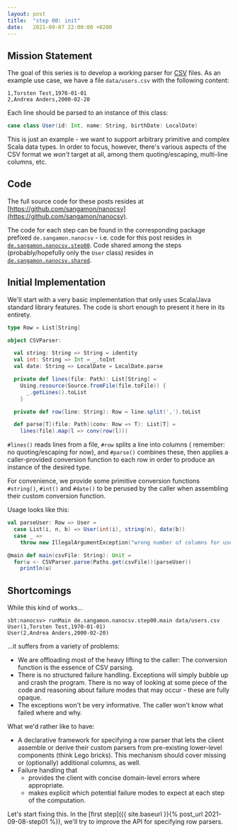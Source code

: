 ```yaml
---
layout: post
title:  "step 00: init"
date:   2021-09-07 22:00:00 +0200
---
```


## Mission Statement

The goal of this series is to develop a working parser for [CSV](https://datatracker.ietf.org/doc/html/rfc4180) files. As an example use case, we have a file `data/users.csv` with the following content:

```
1,Torsten Test,1970-01-01
2,Andrea Anders,2000-02-20
```

Each line should be parsed to an instance of this class:

```scala
case class User(id: Int, name: String, birthDate: LocalDate)
```

This is just an example - we want to support arbitrary primitive and complex Scala data types. In order to focus, however, there's various aspects of the CSV format we _won't_ target at all, among them quoting/escaping, multi-line columns, etc.

## Code

The full source code for these posts resides at [https://github.com/sangamon/nanocsv](https://github.com/sangamon/nanocsv).

The code for each step can be found in the corresponding package prefixed `de.sangamon.nanocsv` - i.e. code for this post resides in [`de.sangamon.nanocsv.step00`](https://github.com/sangamon/nanocsv/tree/main/src/main/scala/de/sangamon/nanocsv/step00). Code shared among the steps (probably/hopefully only the `User` class) resides in [`de.sangamon.nanocsv.shared`](https://github.com/sangamon/nanocsv/tree/main/src/main/scala/de/sangamon/nanocsv/shared).

## Initial Implementation

We'll start with a very basic implementation that only uses Scala/Java standard library features. The code is short enough to present it here in its entirety.

```scala
type Row = List[String]

object CSVParser:

  val string: String => String = identity
  val int: String => Int = _.toInt
  val date: String => LocalDate = LocalDate.parse

  private def lines(file: Path): List[String] =
    Using.resource(Source.fromFile(file.toFile)) {
      _.getLines().toList
    }

  private def row(line: String): Row = line.split(',').toList

  def parse[T](file: Path)(conv: Row => T): List[T] =
    lines(file).map(l => conv(row(l)))
```

`#lines()` reads lines from a file, `#row` splits a line into columns ( remember: no quoting/escaping for now), and `#parse()` combines these, then applies a caller-provided conversion function to each row in order to produce an instance of the desired type.

For convenience, we provide some primitive conversion functions `#string()`, `#int()` and `#date()` to be perused by the caller when assembling their custom conversion function.

Usage looks like this:

```scala
val parseUser: Row => User =
  case List(i, n, b) => User(int(i), string(n), date(b))
  case _ => 
    throw new IllegalArgumentException("wrong number of columns for user")

@main def main(csvFile: String): Unit =
  for(u <- CSVParser.parse(Paths.get(csvFile))(parseUser))
    println(u)
```

## Shortcomings

While this kind of works...

```
sbt:nanocsv> runMain de.sangamon.nanocsv.step00.main data/users.csv
User(1,Torsten Test,1970-01-01)
User(2,Andrea Anders,2000-02-20)
```

...it suffers from a variety of problems:

- We are offloading most of the heavy lifting to the caller: The conversion function is the essence of CSV parsing.
- There is no structured failure handling. Exceptions will simply bubble up and crash the program. There is no way of looking at some piece of the code and reasoning about failure modes that may occur - these are fully opaque.
- The exceptions won't be very informative. The caller won't know what failed where and why.

What we'd rather like to have:

- A declarative framework for specifying a row parser that lets the client assemble or derive their custom parsers from
  pre-existing lower-level components (think Lego bricks). This mechanism should cover missing or (optionally) additional columns, as well.
- Failure handling that
    - provides the client with concise domain-level errors where appropriate.
    - makes explicit which potential failure modes to expect at each step of the computation.

Let's start fixing this. In the [first step]({{ site.baseurl }}{% post_url 2021-09-08-step01 %}), we'll try to improve the API for specifying row parsers.
